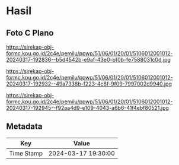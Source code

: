 # Hasil

## Foto C Plano

https://sirekap-obj-formc.kpu.go.id/2c4e/pemilu/ppwp/51/06/01/20/01/5106012001012-20240317-192836--b5d4542b-e9af-43e0-bf0b-fe7588031c0d.jpg

https://sirekap-obj-formc.kpu.go.id/2c4e/pemilu/ppwp/51/06/01/20/01/5106012001012-20240317-192932--49a7338b-f223-4c8f-9f09-7997002d9940.jpg

https://sirekap-obj-formc.kpu.go.id/2c4e/pemilu/ppwp/51/06/01/20/01/5106012001012-20240317-192945--f92aa4d9-e109-4043-a6b6-41f4ebf80521.jpg


## Metadata

| Key        | Value               |
| ---------- | ------------------- |
| Time Stamp | 2024-03-17 19:30:00 |



